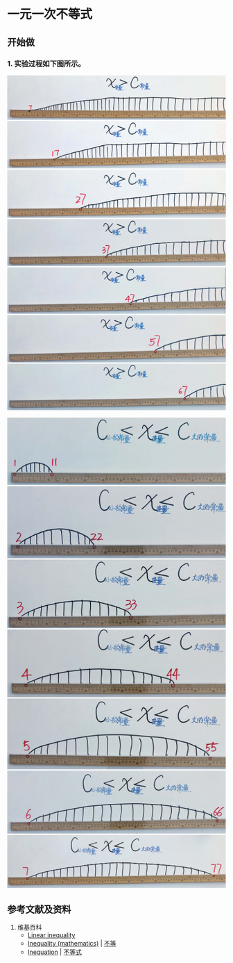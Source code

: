 # 一元一次不等式

## 开始做

### 1. 实验过程如下图所示。

![](/images/极大和极小/不等式的基本性质和移项变号法则/一元一次不等式/1a1.jpg)
![](/images/极大和极小/不等式的基本性质和移项变号法则/一元一次不等式/1a2.jpg)
![](/images/极大和极小/不等式的基本性质和移项变号法则/一元一次不等式/1a3.jpg)
![](/images/极大和极小/不等式的基本性质和移项变号法则/一元一次不等式/1a4.jpg)
![](/images/极大和极小/不等式的基本性质和移项变号法则/一元一次不等式/1a5.jpg)
![](/images/极大和极小/不等式的基本性质和移项变号法则/一元一次不等式/1a6.jpg)
![](/images/极大和极小/不等式的基本性质和移项变号法则/一元一次不等式/1a7.jpg)

![](/images/极大和极小/不等式的基本性质和移项变号法则/一元一次不等式/2a1.jpg)
![](/images/极大和极小/不等式的基本性质和移项变号法则/一元一次不等式/2a2.jpg)
![](/images/极大和极小/不等式的基本性质和移项变号法则/一元一次不等式/2a3.jpg)
![](/images/极大和极小/不等式的基本性质和移项变号法则/一元一次不等式/2a4.jpg)
![](/images/极大和极小/不等式的基本性质和移项变号法则/一元一次不等式/2a5.jpg)
![](/images/极大和极小/不等式的基本性质和移项变号法则/一元一次不等式/2a6.jpg)
![](/images/极大和极小/不等式的基本性质和移项变号法则/一元一次不等式/2a7.jpg)

## 参考文献及资料

1. 维基百科
	- [Linear inequality](https://en.wikipedia.org/wiki/Linear_inequality)
	- [Inequality (mathematics)](https://en.wikipedia.org/wiki/Inequality_(mathematics)) | [不等](https://zh.wikipedia.org/wiki/%E4%B8%8D%E7%AD%89)
	- [Inequation](https://en.wikipedia.org/wiki/Inequation) | [不等式](https://zh.wikipedia.org/wiki/不等式)
	
